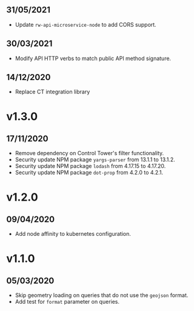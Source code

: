 ## 31/05/2021

- Update `rw-api-microservice-node` to add CORS support.

## 30/03/2021

- Modify API HTTP verbs to match public API method signature.

## 14/12/2020

- Replace CT integration library

# v1.3.0

## 17/11/2020

- Remove dependency on Control Tower's filter functionality.
- Security update NPM package `yargs-parser` from 13.1.1 to 13.1.2.
- Security update NPM package `lodash` from 4.17.15 to 4.17.20.
- Security update NPM package `dot-prop` from 4.2.0 to 4.2.1.


# v1.2.0

## 09/04/2020

- Add node affinity to kubernetes configuration.


# v1.1.0

## 05/03/2020
- Skip geometry loading on queries that do not use the `geojson` format.
- Add test for `format` parameter on queries.

